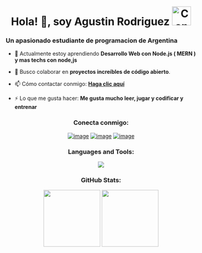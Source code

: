 <h1 align="center">Hola! 👋, soy Agustin Rodriguez <img src="https://cdn3.emoji.gg/emojis/14305-conan-daumen-hoch.png" width="50px" height="50px" alt="Conan_Daumen_hoch"></h1>
<h3>Un apasionado estudiante de programacion de Argentina </h3>



- 🌱 Actualmente estoy aprendiendo **Desarrollo Web con Node.js ( MERN ) y mas techs con node,js**

- 👯 Busco colaborar en **proyectos increíbles de código abierto**.

- 📫 Cómo contactar conmigo: **[Haga clic aquí](https://www.linkedin.com/in/agustin-rodriguez-ponce-7779b311b/)**

- ⚡ Lo que me gusta hacer: **Me gusta mucho leer, jugar y codificar y entrenar**

<h3 align="center">Conecta conmigo:</h3>
<div align="center"
>

[![image](https://skillicons.dev/icons?i=instagram)](https://www.instagram.com/agustin.rp/)
[![image](https://skillicons.dev/icons?i=gmail)](mailto:agustin.mrp89@gmail.com)
[![image](https://skillicons.dev/icons?i=linkedin)](https://www.linkedin.com/in/agustinrp89/)
</div>

<h3 align="center">Languages and Tools:</h3>

<p align="center">
  <a href="https://skillicons.dev">
    <img src="https://skillicons.dev/icons?i=laravel,bootstrap,php,js,mysql,github,git,figma,aws,css,docker,&perline=5" />
  </a>
</p>

<h3 align="center">GitHub Stats:</h3>

<p align= "center">
  <img height= "150" src="https://github-readme-stats.vercel.app/api?username=agustinrp89&theme=dark&show_icons=true&include_all_commits=true" />
  <img height= "150" src="https://github-readme-stats.vercel.app/api/top-langs/?username=agustinrp89&theme=dark&langs_count=5&layout=compact&hide=yacc,c%2B%2B,gdscript,cmake,html,css,blade" />
</p>
